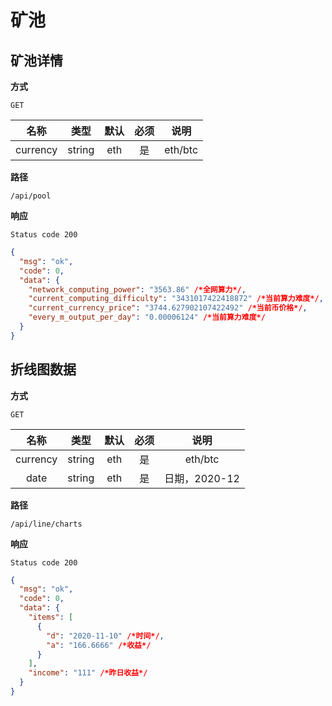 # 矿池

## 矿池详情

**方式**

`GET`

|   名称   |  类型  | 默认 | 必须 |  说明   |
| :------: | :----: | :--: | :--: | :-----: |
| currency | string | eth  |  是  | eth/btc |

**路径**

`/api/pool`

**响应**

`Status code 200`

```json
{
  "msg": "ok",
  "code": 0,
  "data": {
    "network_computing_power": "3563.86" /*全网算力*/,
    "current_computing_difficulty": "3431017422418872" /*当前算力难度*/,
    "current_currency_price": "3744.627902107422492" /*当前币价格*/,
    "every_m_output_per_day": "0.00006124" /*当前算力难度*/
  }
}
```

## 折线图数据

**方式**

`GET`

|   名称   |  类型  | 默认 | 必须 |     说明      |
| :------: | :----: | :--: | :--: | :-----------: |
| currency | string | eth  |  是  |    eth/btc    |
|   date   | string | eth  |  是  | 日期，2020-12 |

**路径**

`/api/line/charts`

**响应**

`Status code 200`

```json
{
  "msg": "ok",
  "code": 0,
  "data": {
    "items": [
      {
        "d": "2020-11-10" /*时间*/,
        "a": "166.6666" /*收益*/
      }
    ],
    "income": "111" /*昨日收益*/
  }
}
```
